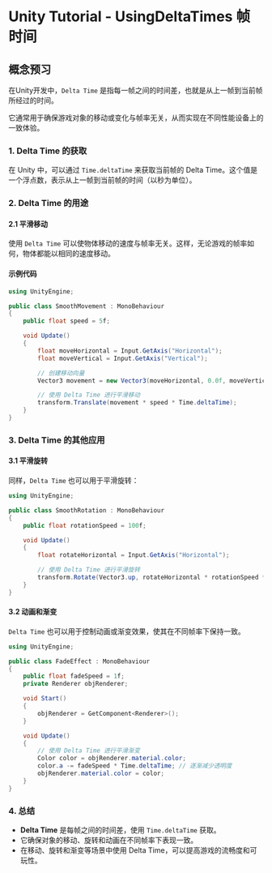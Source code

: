 # Unity Tutorial - UsingDeltaTimes 帧时间

## 概念预习

在Unity开发中，`Delta Time` 是指每一帧之间的时间差，也就是从上一帧到当前帧所经过的时间。

它通常用于确保游戏对象的移动或变化与帧率无关，从而实现在不同性能设备上的一致体验。

### 1. Delta Time 的获取

在 Unity 中，可以通过 `Time.deltaTime` 来获取当前帧的 Delta Time。这个值是一个浮点数，表示从上一帧到当前帧的时间（以秒为单位）。

### 2. Delta Time 的用途

#### 2.1 平滑移动

使用 `Delta Time` 可以使物体移动的速度与帧率无关。这样，无论游戏的帧率如何，物体都能以相同的速度移动。

#### 示例代码

```csharp
using UnityEngine;

public class SmoothMovement : MonoBehaviour
{
    public float speed = 5f;

    void Update()
    {
        float moveHorizontal = Input.GetAxis("Horizontal");
        float moveVertical = Input.GetAxis("Vertical");

        // 创建移动向量
        Vector3 movement = new Vector3(moveHorizontal, 0.0f, moveVertical);

        // 使用 Delta Time 进行平滑移动
        transform.Translate(movement * speed * Time.deltaTime);
    }
}
```

### 3. Delta Time 的其他应用

#### 3.1 平滑旋转

同样，`Delta Time` 也可以用于平滑旋转：

```csharp
using UnityEngine;

public class SmoothRotation : MonoBehaviour
{
    public float rotationSpeed = 100f;

    void Update()
    {
        float rotateHorizontal = Input.GetAxis("Horizontal");

        // 使用 Delta Time 进行平滑旋转
        transform.Rotate(Vector3.up, rotateHorizontal * rotationSpeed * Time.deltaTime);
    }
}
```

#### 3.2 动画和渐变

`Delta Time` 也可以用于控制动画或渐变效果，使其在不同帧率下保持一致。

```csharp
using UnityEngine;

public class FadeEffect : MonoBehaviour
{
    public float fadeSpeed = 1f;
    private Renderer objRenderer;

    void Start()
    {
        objRenderer = GetComponent<Renderer>();
    }

    void Update()
    {
        // 使用 Delta Time 进行平滑渐变
        Color color = objRenderer.material.color;
        color.a -= fadeSpeed * Time.deltaTime; // 逐渐减少透明度
        objRenderer.material.color = color;
    }
}
```

### 4. 总结

- **Delta Time** 是每帧之间的时间差，使用 `Time.deltaTime` 获取。
- 它确保对象的移动、旋转和动画在不同帧率下表现一致。
- 在移动、旋转和渐变等场景中使用 Delta Time，可以提高游戏的流畅度和可玩性。

